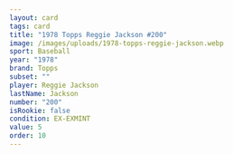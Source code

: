 ```yaml
---
layout: card
tags: card
title: "1978 Topps Reggie Jackson #200"
image: /images/uploads/1978-topps-reggie-jackson.webp
sport: Baseball
year: "1978"
brand: Topps
subset: ""
player: Reggie Jackson
lastName: Jackson
number: "200"
isRookie: false
condition: EX-EXMINT
value: 5
order: 10
---
```

